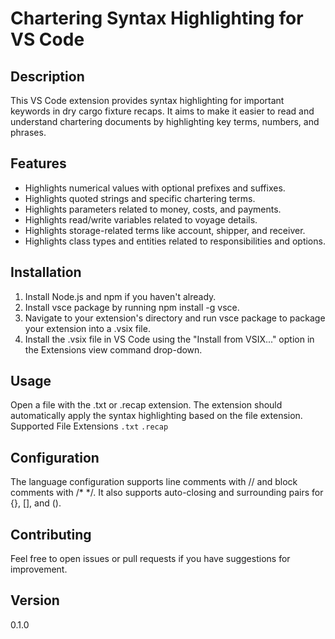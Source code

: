 # Chartering Syntax Highlighting for VS Code

## Description

This VS Code extension provides syntax highlighting for important keywords in dry cargo fixture recaps. It aims to make it easier to read and understand chartering documents by highlighting key terms, numbers, and phrases.

## Features

* Highlights numerical values with optional prefixes and suffixes.
* Highlights quoted strings and specific chartering terms.
* Highlights parameters related to money, costs, and payments.
* Highlights read/write variables related to voyage details.
* Highlights storage-related terms like account, shipper, and receiver.
* Highlights class types and entities related to responsibilities and options.

## Installation

1. Install Node.js and npm if you haven't already.
2. Install vsce package by running npm install -g vsce.
3. Navigate to your extension's directory and run vsce package to package your extension into a .vsix file.
4. Install the .vsix file in VS Code using the "Install from VSIX..." option in the Extensions view command drop-down.

## Usage

Open a file with the .txt or .recap extension.
The extension should automatically apply the syntax highlighting based on the file extension.
Supported File Extensions
`.txt`
`.recap`

## Configuration

The language configuration supports line comments with // and block comments with /* */. It also supports auto-closing and surrounding pairs for {}, [], and ().

## Contributing

Feel free to open issues or pull requests if you have suggestions for improvement.

## Version

0.1.0
